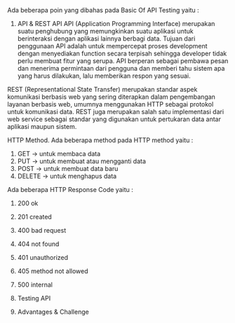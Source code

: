 Ada beberapa poin yang dibahas pada Basic Of API Testing yaitu :
1. API & REST API
API (Application Programming Interface) merupakan suatu penghubung yang memungkinkan suatu aplikasi untuk berinteraksi dengan aplikasi lainnya berbagi data. Tujuan dari penggunaan API adalah untuk mempercepat proses development dengan menyediakan function secara terpisah sehingga developer tidak perlu membuat fitur yang serupa. API berperan sebagai pembawa pesan dan menerima permintaan dari pengguna dan memberi tahu sistem apa yang harus dilakukan, lalu memberikan respon yang sesuai.

REST (Representational State Transfer) merupakan standar aspek komunikasi berbasis web yang sering diterapkan dalam pengembangan layanan berbasis web, umumnya menggunakan HTTP sebagai protokol untuk komunikasi data. REST juga merupakan salah satu implementasi dari web service sebagai standar yang digunakan untuk pertukaran data antar aplikasi maupun sistem. 

HTTP Method. Ada beberapa method pada HTTP method yaitu :
1. GET -> untuk membaca data
2. PUT -> untuk membuat atau mengganti data
3. POST -> untuk membuat data baru
4. DELETE -> untuk menghapus data

Ada beberapa HTTP Response Code yaitu :
1. 200 ok
2. 201 created
3. 400 bad request
4. 404 not found
5. 401 unauthorized
6. 405 method not allowed
7. 500 internal

2. Testing API


3. Advantages & Challenge